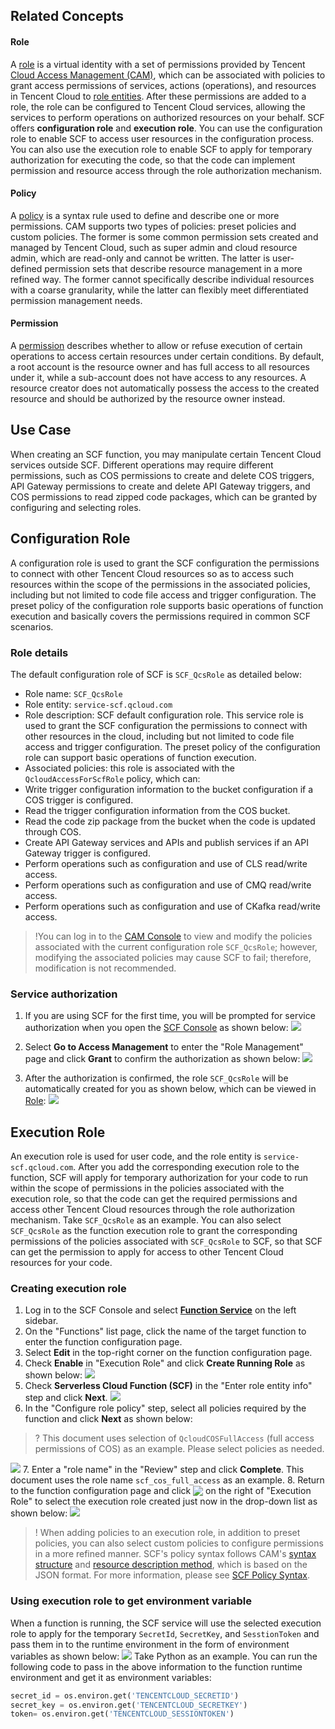 
## Related Concepts
#### Role
A [role](https://intl.cloud.tencent.com/document/product/598/19420) is a virtual identity with a set of permissions provided by Tencent [Cloud Access Management (CAM)](https://intl.cloud.tencent.com/document/product/598/10583), which can be associated with policies to grant access permissions of services, actions (operations), and resources in Tencent Cloud to [role entities](https://intl.cloud.tencent.com/document/product/598/19421). After these permissions are added to a role, the role can be configured to Tencent Cloud services, allowing the services to perform operations on authorized resources on your behalf. SCF offers **configuration role** and **execution role**. You can use the configuration role to enable SCF to access user resources in the configuration process. You can also use the execution role to enable SCF to apply for temporary authorization for executing the code, so that the code can implement permission and resource access through the role authorization mechanism.

#### Policy
A [policy](https://intl.cloud.tencent.com/document/product/598/10601) is a syntax rule used to define and describe one or more permissions. CAM supports two types of policies: preset policies and custom policies. The former is some common permission sets created and managed by Tencent Cloud, such as super admin and cloud resource admin, which are read-only and cannot be written. The latter is user-defined permission sets that describe resource management in a more refined way. The former cannot specifically describe individual resources with a coarse granularity, while the latter can flexibly meet differentiated permission management needs.

#### Permission
A [permission](https://intl.cloud.tencent.com/document/product/598/10600) describes whether to allow or refuse execution of certain operations to access certain resources under certain conditions. By default, a root account is the resource owner and has full access to all resources under it, while a sub-account does not have access to any resources. A resource creator does not automatically possess the access to the created resource and should be authorized by the resource owner instead.

## Use Case
When creating an SCF function, you may manipulate certain Tencent Cloud services outside SCF. Different operations may require different permissions, such as COS permissions to create and delete COS triggers, API Gateway permissions to create and delete API Gateway triggers, and COS permissions to read zipped code packages, which can be granted by configuring and selecting roles.

## Configuration Role
A configuration role is used to grant the SCF configuration the permissions to connect with other Tencent Cloud resources so as to access such resources within the scope of the permissions in the associated policies, including but not limited to code file access and trigger configuration. The preset policy of the configuration role supports basic operations of function execution and basically covers the permissions required in common SCF scenarios.

### Role details
The default configuration role of SCF is `SCF_QcsRole` as detailed below:
- Role name: `SCF_QcsRole` 
- Role entity: `service-scf.qcloud.com`
- Role description: SCF default configuration role. This service role is used to grant the SCF configuration the permissions to connect with other resources in the cloud, including but not limited to code file access and trigger configuration. The preset policy of the configuration role can support basic operations of function execution.
- Associated policies: this role is associated with the `QcloudAccessForScfRole` policy, which can:
 - Write trigger configuration information to the bucket configuration if a COS trigger is configured. 
 - Read the trigger configuration information from the COS bucket. 
 - Read the code zip package from the bucket when the code is updated through COS. 
 - Create API Gateway services and APIs and publish services if an API Gateway trigger is configured. 
 - Perform operations such as configuration and use of CLS read/write access.
 - Perform operations such as configuration and use of CMQ read/write access.
 - Perform operations such as configuration and use of CKafka read/write access.

>!You can log in to the [CAM Console](https://console.cloud.tencent.com/cam/overview) to view and modify the policies associated with the current configuration role `SCF_QcsRole`; however, modifying the associated policies may cause SCF to fail; therefore, modification is not recommended.
>

### Service authorization
1. If you are using SCF for the first time, you will be prompted for service authorization when you open the [SCF Console](https://console.cloud.tencent.com/scf/index?rid=1) as shown below:
![](https://main.qcloudimg.com/raw/e2c9a7755b2f1f1671a6cc12f47bdef6.png)

2. Select **Go to Access Management** to enter the "Role Management" page and click **Grant** to confirm the authorization as shown below:
![](https://main.qcloudimg.com/raw/59611885715e48011cc4e7de393efa1c.png)

3. After the authorization is confirmed, the role `SCF_QcsRole` will be automatically created for you as shown below, which can be viewed in [Role](https://console.cloud.tencent.com/cam/role):
![](https://main.qcloudimg.com/raw/9702d15f8ade526bf55cb836be360ef7.png)

## Execution Role
An execution role is used for user code, and the role entity is `service-scf.qcloud.com`. After you add the corresponding execution role to the function, SCF will apply for temporary authorization for your code to run within the scope of permissions in the policies associated with the execution role, so that the code can get the required permissions and access other Tencent Cloud resources through the role authorization mechanism.
Take `SCF_QcsRole` as an example. You can also select `SCF_QcsRole` as the function execution role to grant the corresponding permissions of the policies associated with `SCF_QcsRole` to SCF, so that SCF can get the permission to apply for access to other Tencent Cloud resources for your code.

### Creating execution role
1. Log in to the SCF Console and select **[Function Service](https://console.cloud.tencent.com/scf)** on the left sidebar.
2. On the "Functions" list page, click the name of the target function to enter the function configuration page.
3. Select **Edit** in the top-right corner on the function configuration page.
4. Check **Enable** in "Execution Role" and click **Create Running Role** as shown below:
![](https://main.qcloudimg.com/raw/c8d4e42e246ae3bab15db83c9f7e44df.png)
5. Check **Serverless Cloud Function (SCF)** in the "Enter role entity info" step and click **Next**.
![](https://main.qcloudimg.com/raw/61f45843b7a52b8edb1432c17618ff3c.png)
6. In the "Configure role policy" step, select all policies required by the function and click **Next** as shown below:
>? This document uses selection of `QcloudCOSFullAccess` (full access permissions of COS) as an example. Please select policies as needed.
>
![](https://main.qcloudimg.com/raw/f4b2f40ca703f033e61f8a1911e7991e.png)
7. Enter a "role name" in the "Review" step and click **Complete**. This document uses the role name `scf_cos_full_access` as an example. 
8. Return to the function configuration page and click <img src="https://main.qcloudimg.com/raw/b32932fe6f9afabb88280c38bb287887.png" style="margin:-3px 0px"> on the right of "Execution Role" to select the execution role created just now in the drop-down list as shown below:
![](https://main.qcloudimg.com/raw/f891ccabd030dfafd3119d10f28b42ea.png)
>! When adding policies to an execution role, in addition to preset policies, you can also select custom policies to configure permissions in a more refined manner. SCF's policy syntax follows CAM's [syntax structure](https://intl.cloud.tencent.com/document/product/598/10604) and [resource description method](https://intl.cloud.tencent.com/document/product/598/10606), which is based on the JSON format. For more information, please see [SCF Policy Syntax](https://intl.cloud.tencent.com/document/product/583/38177).
>

### Using execution role to get environment variable
When a function is running, the SCF service will use the selected execution role to apply for the temporary `SecretId`, `SecretKey`, and `SesstionToken` and pass them in to the runtime environment in the form of environment variables as shown below:
![](https://main.qcloudimg.com/raw/04d1d326e4a383d44c4d019a2207ba6e.png)
Take Python as an example. You can run the following code to pass in the above information to the function runtime environment and get it as environment variables:
```python
secret_id = os.environ.get('TENCENTCLOUD_SECRETID')
secret_key = os.environ.get('TENCENTCLOUD_SECRETKEY')
token= os.environ.get('TENCENTCLOUD_SESSIONTOKEN')
```

